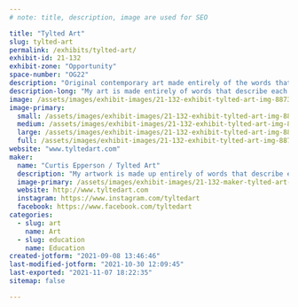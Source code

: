 ```yaml
---
# note: title, description, image are used for SEO

title: "Tylted Art"
slug: tylted-art
permalink: /exhibits/tylted-art/
exhibit-id: 21-132
exhibit-zone: "Opportunity"
space-number: "OG22"
description: "Original contemporary art made entirely of the words that describe the art."
description-long: "My art is made entirely of words that describe each art piece. I carefully research each art piece, finding the perfect words and phrase to describe the art, and then strategically place these words to create the art. "
image: /assets/images/exhibit-images/21-132-exhibit-tylted-art-img-8873-large.jpg
image-primary: 
  small: /assets/images/exhibit-images/21-132-exhibit-tylted-art-img-8873-small.jpg
  medium: /assets/images/exhibit-images/21-132-exhibit-tylted-art-img-8873-medium.jpg
  large: /assets/images/exhibit-images/21-132-exhibit-tylted-art-img-8873-large.jpg
  full: /assets/images/exhibit-images/21-132-exhibit-tylted-art-img-8873-full.jpg
website: "www.tyltedart.com"
maker: 
  name: "Curtis Epperson / Tylted Art"
  description: "My artwork is made up entirely of words that describe each piece of art... I take the words that describe the art, and use those words to create the art!"
  image-primary: /assets/images/exhibit-images/21-132-maker-tylted-art-tylted-art-logo-black-and-white-medium.png
  website: http://www.tyltedart.com
  instagram: https://www.instagram.com/tyltedart
  facebook: https://www.facebook.com/tyltedart
categories: 
  - slug: art
    name: Art
  - slug: education
    name: Education
created-jotform: "2021-09-08 13:46:46"
last-modified-jotform: "2021-10-30 12:09:45"
last-exported: "2021-11-07 18:22:35"
sitemap: false

---
```

